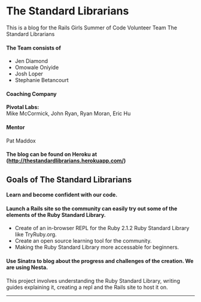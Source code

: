 # The Standard Librarians

This is a blog for the Rails Girls Summer of Code Volunteer Team The Standard Librarians

#### The Team consists of 

* Jen Diamond
* Omowale Oniyide
* Josh Loper
* Stephanie Betancourt

#### Coaching Company 

  **Pivotal Labs:**  
  Mike McCormick, John Ryan, Ryan Moran, Eric Hu
  
#### Mentor 

  Pat Maddox

#### The blog can be found on Heroku at (http://thestandardlibrarians.herokuapp.com/)

## Goals of The Standard Librarians

#### Learn and become confident with our code.

#### Launch a Rails site so the community can easily try out some of the elements of the Ruby Standard Library.

* Create of an in-browser REPL for the Ruby 2.1.2 Ruby Standard Library like TryRuby.org.
* Create an open source learning tool for the community. 
* Making the Ruby Standard Library more accessable for beginners.

#### Use Sinatra to blog about the progress and challenges of the creation. We are using Nesta.

This project involves understanding the Ruby Standard Library, writing guides explaining it, 
creating a repl and the Rails site to host it on.

------------------------------------------
